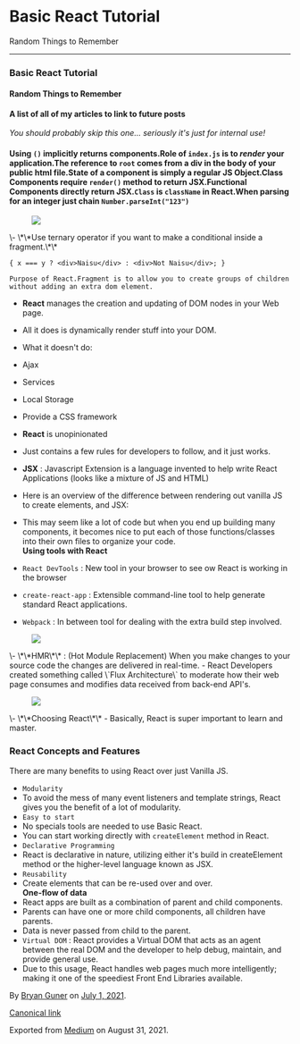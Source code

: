 # Basic React Tutorial

Random Things to Remember

---

### Basic React Tutorial

#### Random Things to Remember

<strong>A list of all of my articles to link to future posts</strong><br />
<br />
<em>You should probably skip this one… seriously it's just for internal use!</em>

#### Using `()` implicitly returns components.Role of `index.js` is to _render_ your application.The reference to `root` comes from a div in the body of your public html file.State of a component is simply a regular JS Object.Class Components require `render()` method to return JSX.Functional Components directly return JSX.`Class` is `className` in React.When parsing for an integer just chain `Number.parseInt("123")`

<figure><img src="https://cdn-images-1.medium.com/max/800/0*16IltJu5wXjzgXyU.gif" class="graf-image" /></figure>\- <span id="3b86">\*\*Use ternary operator if you want to make a conditional inside a fragment.\*\*</span>

    { x === y ? <div>Naisu</div> : <div>Not Naisu</div>; }

    Purpose of React.Fragment is to allow you to create groups of children without adding an extra dom element.

-   <span id="5cbe">**React** manages the creation and updating of DOM nodes in your Web page.</span>

-   <span id="d253">All it does is dynamically render stuff into your DOM.</span>

-   <span id="093c">What it doesn't do:</span>

-   <span id="bd7d">Ajax</span>

-   <span id="7f06">Services</span>

-   <span id="b1b9">Local Storage</span>

-   <span id="47a9">Provide a CSS framework</span>

-   <span id="57d1">**React** is unopinionated</span>

-   <span id="b277">Just contains a few rules for developers to follow, and it just works.</span>

-   <span id="dafd">**JSX** : Javascript Extension is a language invented to help write React Applications (looks like a mixture of JS and HTML)</span>

-   <span id="fc46">Here is an overview of the difference between rendering out vanilla JS to create elements, and JSX:</span>

-   <span id="eec2">This may seem like a lot of code but when you end up building many components, it becomes nice to put each of those functions/classes into their own files to organize your code.  
    **Using tools with React**</span>

-   <span id="6c32">`React DevTools` : New tool in your browser to see ow React is working in the browser</span>

-   <span id="3f86">`create-react-app` : Extensible command-line tool to help generate standard React applications.</span>

-   <span id="da3c">`Webpack` : In between tool for dealing with the extra build step involved.</span>

<figure><img src="https://cdn-images-1.medium.com/max/800/0*4O0NPGEa-1NcDOIA.png" class="graf-image" /></figure>\- <span id="9d53">\*\*HMR\*\* : (Hot Module Replacement) When you make changes to your source code the changes are delivered in real-time.</span> - <span id="8d5b">React Developers created something called \`Flux Architecture\` to moderate how their web page consumes and modifies data received from back-end API's.</span>

<figure><img src="https://cdn-images-1.medium.com/max/800/0*hXODC_ZsM-egMFI4.png" class="graf-image" /></figure>\- <span id="97a3">\*\*Choosing React\*\*</span> - <span id="1589">Basically, React is super important to learn and master.</span>

### React Concepts and Features

There are many benefits to using React over just Vanilla JS.

-   <span id="6bac">`Modularity`</span>
-   <span id="3fc9">To avoid the mess of many event listeners and template strings, React gives you the benefit of a lot of modularity.</span>
-   <span id="20d5">`Easy to start`</span>
-   <span id="8e3e">No specials tools are needed to use Basic React.</span>
-   <span id="f1a2">You can start working directly with `createElement` method in React.</span>
-   <span id="2a43">`Declarative Programming`</span>
-   <span id="c587">React is declarative in nature, utilizing either it's build in createElement method or the higher-level language known as JSX.</span>
-   <span id="866d">`Reusability`</span>
-   <span id="eff3">Create elements that can be re-used over and over.  
    **One-flow of data**</span>
-   <span id="5c6e">React apps are built as a combination of parent and child components.</span>
-   <span id="5a30">Parents can have one or more child components, all children have parents.</span>
-   <span id="d6c8">Data is never passed from child to the parent.</span>
-   <span id="dc54">`Virtual DOM` : React provides a Virtual DOM that acts as an agent between the real DOM and the developer to help debug, maintain, and provide general use.</span>
-   <span id="90bf">Due to this usage, React handles web pages much more intelligently; making it one of the speediest Front End Libraries available.</span>

By <a href="https://medium.com/@bryanguner" class="p-author h-card">Bryan Guner</a> on [July 1, 2021](https://medium.com/p/647ba595e607).

<a href="https://medium.com/@bryanguner/react-tutorial-from-basics-647ba595e607" class="p-canonical">Canonical link</a>

Exported from [Medium](https://medium.com) on August 31, 2021.
